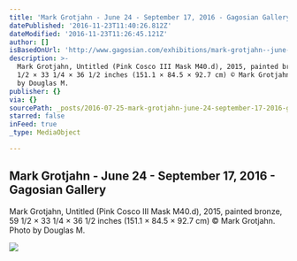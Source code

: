 ```yaml
---
title: 'Mark Grotjahn - June 24 - September 17, 2016 - Gagosian Gallery'
datePublished: '2016-11-23T11:40:26.812Z'
dateModified: '2016-11-23T11:26:45.121Z'
author: []
isBasedOnUrl: 'http://www.gagosian.com/exhibitions/mark-grotjahn--june-24-2016'
description: >-
  Mark Grotjahn, Untitled (Pink Cosco III Mask M40.d), 2015, painted bronze, 59
  1/2 × 33 1/4 × 36 1/2 inches (151.1 × 84.5 × 92.7 cm) © Mark Grotjahn. Photo
  by Douglas M.
publisher: {}
via: {}
sourcePath: _posts/2016-07-25-mark-grotjahn-june-24-september-17-2016-gagosian-gall.md
starred: false
inFeed: true
_type: MediaObject

---
```

<article style=""><h1>Mark Grotjahn - June 24 - September 17, 2016 - Gagosian Gallery</h1><p>Mark Grotjahn, Untitled (Pink Cosco III Mask M40.d), 2015, painted bronze, 59 1/2 × 33 1/4 × 36 1/2 inches (151.1 × 84.5 × 92.7 cm) © Mark Grotjahn. Photo by Douglas M.</p><img src="http://www.gagosian.com/__data/88ef3ece3bd2e81540eb6dc82e8dedc4.jpg" /></article>